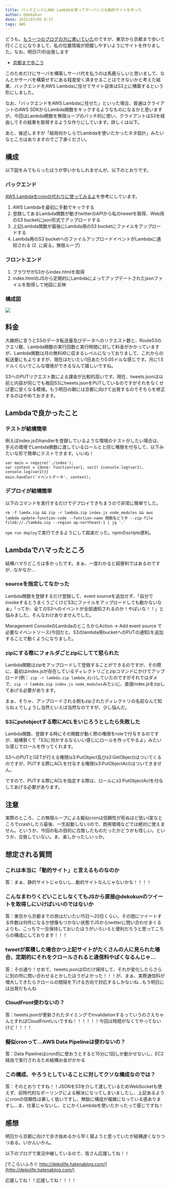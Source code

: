 ```yaml
---
title: バックエンドにAWS Lambdaを使ってサーバレスな動的サイトを作った
author: @dekokun
date: 2015/07/05 8:17
tags: AWS
---
```


どうも。[もう一つのブログの方に書いていた](http://dekolife.hatenablog.com/entry/2015/07/03/153402)のですが、東京から京都まで歩いて行くことになりまして、私の位置情報が把握しやすいようにサイトを作りました。なお、明日(7/6)出発します

- [京都まで歩こう](http://twittermap.dekokun.info/)

このためだけにサーバを構築しサーバ代を払うのは馬鹿らしいと思いまして、なんとかサーバを構築せずにある程度安く済ませることはできないかと考えた結果、バックエンドをAWS Lambdaに任せてサイト自体はS3上に構築するという形にしました。

なお、「バックエンドをAWS Lambdaに任せた」といった場合、普通はクライアントのAWS SDKからLambda関数をキックするようなものになるかと思いますが、今回はLambda関数を無限ループのバッチ的に使い、クライアントはS3を経由してその結果を取得するような作りにしています。詳しくは以下。

あと、後述しますが「結局何かしらでLambdaを使いたかったネタ設計」みたいなところはありますのでご了承ください。

## 構成

以下図をみてもらったほうが早いかもしれませんが、以下のとおりです。

### バックエンド

[AWS Lambdaをcronの代わりに使ってみるよ](http://qiita.com/toritori0318/items/3ab95e94c5fc47530447)を参考にしています。

1. AWS Lambdaを最初に手動でキックする
1. 登録してあるLambda関数が動きtwitterのAPIから私のtweetを取得、Web用のS3 bucketにjson形式でアップロードする
1. 上記Lambda関数が最後にLambda用のS3 bucketにファイルをアップロードする
1. Lambda用のS3 bucketへのファイルアップロードイベントがLambdaに通知される (2. に戻る。無限ループ)

### フロントエンド

1. ブラウザがS3からindex.htmlを取得
1. index.htmlのJSから定期的にLambdaによってアップデートされたjsonファイルを取得して地図に反映

### 構成図

![](/img/2015-07-05-aws-lambda.png)


## 料金

大雑把に言うとS3のデータ転送量及びデータへのリクエスト数と、Route53のクエリ数、Lambda関数の実行回数と実行時間に対して料金がかかっていますが、Lambda関数は月の無料枠に収まるレベルになっておりまして、これからの転送量にもよりますが、現在はだいたい1日あたり0.05ドルな感じです。月に1.5ドルくらいでこんな環境ができるなんて嬉しいですね。

S3へのPUTリクエスト数による課金が比較的高いです。現在、tweets.jsonは以前と内容が同じでも毎回S3にtweets.jsonをPUTしているのですがそれをなくせば更に安くなる模様。もう明日の朝には京都に向けて出発するのでそちらを修正するのはやめておきます。

## Lambdaで良かったこと

### テストが結構簡単

例えばindex.jsのhandlerを登録しているような環境のテストがしたい場合は、手元の環境でLambda関数に渡しているロールとと同じ権限を付与して、以下みたいな形で簡単にテストできます。いいね！

    var main = require('./index');
    var context = {done: function(var1, var2) {console.log(var1), console.log(var2)}}
    main.handler('イベントデータ', context);

### デプロイが結構簡単

以下のコマンドを実行するだけでデプロイできちまうので非常に簡単でした。

`rm -f lamda.zip && zip -r lambda.zip index.js node_modules && aws lambda update-function-code --function-name 関数名どうぞ --zip-file fileb://./lambda.zip --region ap-northeast-1 | jq '.'`

`npm run deploy`で実行できるようにして超楽だった。npmのscripts便利。

## Lambdaでハマったところ

結構ハマりどころは多かったです。まぁ、一度わかると超便利ではあるのですが…なかなか…

### sourceを指定してなかった

Lambda関数を登録するだけ登録して、event sourceを追加せず、「自分でinvokeするとうまくうごくけどS3にファイルをアップロードしても動かないなぁ」「ってか、全てのS3へのイベントが全部通知されるのか！やばいな！！」と悩みました。そんなわけありませんでした。

Management ConsoleのLambdaのところからAction -> Add event source で必要なイベントソース(今回だと、S3のlambda用bucketへのPUTの通知)を追加することで動くようになりました。

### zipにする際にフォルダごとzipにしてて怒られた

Lambda関数はzipをアップロードして登録することができるのですが、その際に、最初はindex.jsが存在しているディレクトリごとzipコマンドにかけてアップロード(例： `zip -r lambda.zip lambda_dir`)していたのですがそれではダメで、`zip -r lambda.zip index.js node_modules`みたいに、直接index.jsをzipしてあげる必要があります。

まぁ、そりゃ、アップロードされる側もzipされたディレクトリの名前なんて知らねぇでしょうし当然といえば当然なのですが、少し悩んだ。

### S3にputobjectする際にACLをいじろうとしたら失敗した

Lambda関数、登録する時にその関数が動く際の権限をroleで付与するのですが、結構賢くて「S3に何かするならいい感じにロールを作ってやるよ」みたいな感じでロールを作ってくれます。

S3へのPUTとGETが行える権限(s3:PutObject及びs3:GetObject)はついてくるのですが、PUTする際にACLを付与する権限(s3:PutObjectAcl)はついてきません。

ですので、PUTする際にACLを指定する際は、ロールにs3:PutObjectAclを付与してあげる必要があります。

## 注意

実際のところ、この無限ループによる擬似cronは信頼性が死ぬほど低い(変なところでcrashしたら最後、一生起動しない)ので、商用環境などでは絶対に使えません。というか、今回の私の目的に合致したものだったかどうかも怪しい。というか、合致していない。ま、楽しかったしいっか。

## 想定される質問

### これは本当に「動的サイト」と言えるものなのか

答：まぁ、静的サイトじゃないし…動的サイトなんじゃないかな！！！！

### こんなまわりくどいことしなくてもJSから直接@dekokunのツイートを取得しにいけばいいのではないか

答：東京から京都までの旅はだいたい15日〜20日くらい、その間にツイートする件数は何件になるか想像もつかない状態でJSからtwitterに問い合わせまくるよりも、こっちで一旦保持しておいたほうがいろいろと便利だろうと思ってこちらの構成にしております！！！

### tweetが累積した場合かつ上記サイトがたくさんの人に見られた場合、定期的にそれをクロールされると通信料やばくなるんじゃ…

答：その通り！せめて、tweets.jsonはIDだけ保持して、それが変化したらさらに別の所に問い合わせるとかしたほうがよかった！！！が、まぁ、実際通信料が増大してきたらクロールの間隔を下げる方向で対応するしかないね…もう明日には出発だもんね

### CloudFront使わないの？

答：tweets.jsonが更新されたタイミングでinvalidationするっていうのさえちゃんとすればCloudFrontいいですね！！！！！！今回は時間がなくてやってないけど！！！！

### 擬似cronって…AWS Data Pipelineは使わないの？

答：Data Pipelineはcron的に使おうとすると15分に1回しか動かせないし、EC2経由で実行されるため結構お金がかかる

### この構成、やろうとしていることに対してクソな構成なのでは？

答：そのとおりですね！！JSONをS3を介して渡しているためWebSocketも使えず、前時代的なポーリングによる解決になってしまいましたし、上記あるようにcronの信頼性は著しく低いですし、無駄に構成が複雑になっている感ありますし…ま、仕事じゃないし、とにかくLambdaを使いたかったって感じですね！

## 感想

明日から京都に向けて歩き始めるから早く寝ようと思っていたが結構遅くなりつつある。いかんいかん。

以下のブログで実況中継しているので、皆さん応援してね！！

[でこらいふろぐ http://dekolife.hatenablog.com/](http://dekolife.hatenablog.com/)

応援してね！！応援してね！！！！

